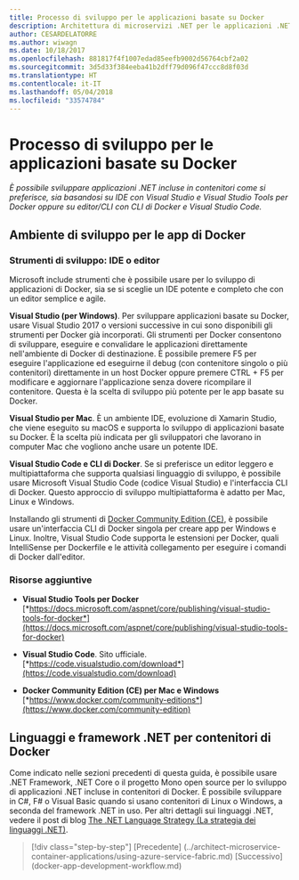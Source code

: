 ```yaml
---
title: Processo di sviluppo per le applicazioni basate su Docker
description: Architettura di microservizi .NET per le applicazioni .NET incluse in contenitori | Processo di sviluppo per le applicazioni basate su Docker
author: CESARDELATORRE
ms.author: wiwagn
ms.date: 10/18/2017
ms.openlocfilehash: 881817f4f1007edad85eefb9002d56764cbf2a02
ms.sourcegitcommit: 3d5d33f384eeba41b2dff79d096f47ccc8d8f03d
ms.translationtype: HT
ms.contentlocale: it-IT
ms.lasthandoff: 05/04/2018
ms.locfileid: "33574784"
---
```

# <a name="development-process-for-docker-based-applications"></a>Processo di sviluppo per le applicazioni basate su Docker

*È possibile sviluppare applicazioni .NET incluse in contenitori come si preferisce, sia basandosi su IDE con Visual Studio e Visual Studio Tools per Docker oppure su editor/CLI con CLI di Docker e Visual Studio Code.*

## <a name="development-environment-for-docker-apps"></a>Ambiente di sviluppo per le app di Docker

### <a name="development-tool-choices-ide-or-editor"></a>Strumenti di sviluppo: IDE o editor

Microsoft include strumenti che è possibile usare per lo sviluppo di applicazioni di Docker, sia se si sceglie un IDE potente e completo che con un editor semplice e agile.

**Visual Studio (per Windows)**. Per sviluppare applicazioni basate su Docker, usare Visual Studio 2017 o versioni successive in cui sono disponibili gli strumenti per Docker già incorporati. Gli strumenti per Docker consentono di sviluppare, eseguire e convalidare le applicazioni direttamente nell'ambiente di Docker di destinazione. È possibile premere F5 per eseguire l'applicazione ed eseguirne il debug (con contenitore singolo o più contenitori) direttamente in un host Docker oppure premere CTRL + F5 per modificare e aggiornare l'applicazione senza dovere ricompilare il contenitore. Questa è la scelta di sviluppo più potente per le app basate su Docker.

**Visual Studio per Mac**. È un ambiente IDE, evoluzione di Xamarin Studio, che viene eseguito su macOS e supporta lo sviluppo di applicazioni basate su Docker. È la scelta più indicata per gli sviluppatori che lavorano in computer Mac che vogliono anche usare un potente IDE.

**Visual Studio Code e CLI di Docker**. Se si preferisce un editor leggero e multipiattaforma che supporta qualsiasi linguaggio di sviluppo, è possibile usare Microsoft Visual Studio Code (codice Visual Studio) e l'interfaccia CLI di Docker. Questo approccio di sviluppo multipiattaforma è adatto per Mac, Linux e Windows.

Installando gli strumenti di [Docker Community Edition (CE)](https://www.docker.com/community-edition), è possibile usare un'interfaccia CLI di Docker singola per creare app per Windows e Linux. Inoltre, Visual Studio Code supporta le estensioni per Docker, quali IntelliSense per Dockerfile e le attività collegamento per eseguire i comandi di Docker dall'editor.

### <a name="additional-resources"></a>Risorse aggiuntive

-   **Visual Studio Tools per Docker**
    [*https://docs.microsoft.com/aspnet/core/publishing/visual-studio-tools-for-docker*](https://docs.microsoft.com/aspnet/core/publishing/visual-studio-tools-for-docker)

-   **Visual Studio Code**. Sito ufficiale.
    [*https://code.visualstudio.com/download*](https://code.visualstudio.com/download)

-   **Docker Community Edition (CE) per Mac e Windows**
    [*https://www.docker.com/community-editions*](https://www.docker.com/community-edition)

## <a name="net-languages-and-frameworks-for-docker-containers"></a>Linguaggi e framework .NET per contenitori di Docker

Come indicato nelle sezioni precedenti di questa guida, è possibile usare .NET Framework, .NET Core o il progetto Mono open source per lo sviluppo di applicazioni .NET incluse in contenitori di Docker. È possibile sviluppare in C\#, F\# o Visual Basic quando si usano contenitori di Linux o Windows, a seconda del framework .NET in uso. Per altri dettagli sui linguaggi .NET, vedere il post di blog [The .NET Language Strategy (La strategia dei linguaggi .NET)](https://blogs.msdn.microsoft.com/dotnet/2017/02/01/the-net-language-strategy/).


>[!div class="step-by-step"]
[Precedente] (../architect-microservice-container-applications/using-azure-service-fabric.md) [Successivo] (docker-app-development-workflow.md)
